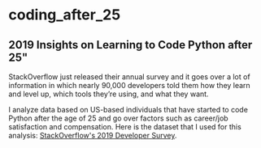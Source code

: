# coding_after_25

## 2019 Insights on Learning to Code Python after 25"
StackOverflow just released their annual survey and it goes over a lot of information in which nearly 90,000 developers told them how they learn and level up, which tools they’re using, and what they want.

I analyze data based on US-based individuals that have started to code Python after the age of 25 and go over factors such as career/job satisfaction and compensation. Here is the dataset that I used for this analysis: [StackOverflow's 2019 Developer Survey](https://insights.stackoverflow.com/survey/2019).

